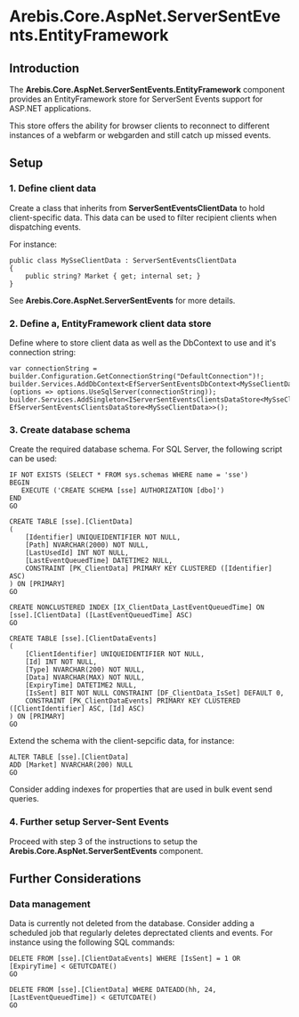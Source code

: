 ﻿
# Arebis.Core.AspNet.ServerSentEvents.EntityFramework

## Introduction

The **Arebis.Core.AspNet.ServerSentEvents.EntityFramework** component provides an EntityFramework store for ServerSent Events support for ASP.NET applications.

This store offers the ability for browser clients to reconnect to different instances of a webfarm or webgarden and still catch up missed events.

## Setup

### 1. Define client data

Create a class that inherits from **ServerSentEventsClientData** to hold client-specific data.
This data can be used to filter recipient clients when dispatching events.

For instance:

```
public class MySseClientData : ServerSentEventsClientData
{
    public string? Market { get; internal set; }
}
```

See **Arebis.Core.AspNet.ServerSentEvents** for more details.

### 2. Define a, EntityFramework client data store

Define where to store client data as well as the DbContext to use and it's connection string:

```
var connectionString = builder.Configuration.GetConnectionString("DefaultConnection")!;
builder.Services.AddDbContext<EfServerSentEventsDbContext<MySseClientData>>(options => options.UseSqlServer(connectionString));
builder.Services.AddSingleton<IServerSentEventsClientsDataStore<MySseClientData>, EfServerSentEventsClientsDataStore<MySseClientData>>();
```

### 3. Create database schema

Create the required database schema. For SQL Server, the following script can be used:

```
IF NOT EXISTS (SELECT * FROM sys.schemas WHERE name = 'sse')
BEGIN
   EXECUTE ('CREATE SCHEMA [sse] AUTHORIZATION [dbo]')
END
GO

CREATE TABLE [sse].[ClientData]
(
    [Identifier] UNIQUEIDENTIFIER NOT NULL,
	[Path] NVARCHAR(2000) NOT NULL,
	[LastUsedId] INT NOT NULL,
	[LastEventQueuedTime] DATETIME2 NULL,
	CONSTRAINT [PK_ClientData] PRIMARY KEY CLUSTERED ([Identifier] ASC)
) ON [PRIMARY]
GO

CREATE NONCLUSTERED INDEX [IX_ClientData_LastEventQueuedTime] ON [sse].[ClientData] ([LastEventQueuedTime] ASC)
GO

CREATE TABLE [sse].[ClientDataEvents]
(
    [ClientIdentifier] UNIQUEIDENTIFIER NOT NULL,
	[Id] INT NOT NULL,
	[Type] NVARCHAR(200) NOT NULL,
	[Data] NVARCHAR(MAX) NOT NULL,
	[ExpiryTime] DATETIME2 NULL,
	[IsSent] BIT NOT NULL CONSTRAINT [DF_ClientData_IsSet] DEFAULT 0,
	CONSTRAINT [PK_ClientDataEvents] PRIMARY KEY CLUSTERED ([ClientIdentifier] ASC, [Id] ASC)
) ON [PRIMARY]
GO
```

Extend the schema with the client-sepcific data, for instance:

```
ALTER TABLE [sse].[ClientData]
ADD [Market] NVARCHAR(200) NULL
GO
```

Consider adding indexes for properties that are used in bulk event send queries.

### 4. Further setup Server-Sent Events

Proceed with step 3 of the instructions to setup the **Arebis.Core.AspNet.ServerSentEvents** component.

## Further Considerations

### Data management

Data is currently not deleted from the database. Consider adding a scheduled job that regularly deletes deprectated clients and events. For instance using the following SQL commands:

```
DELETE FROM [sse].[ClientDataEvents] WHERE [IsSent] = 1 OR [ExpiryTime] < GETUTCDATE()
GO

DELETE FROM [sse].[ClientData] WHERE DATEADD(hh, 24, [LastEventQueuedTime]) < GETUTCDATE()
GO
```

